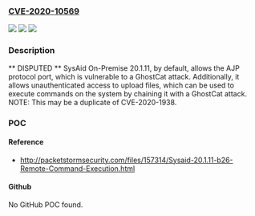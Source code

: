 ### [CVE-2020-10569](https://cve.mitre.org/cgi-bin/cvename.cgi?name=CVE-2020-10569)
![](https://img.shields.io/static/v1?label=Product&message=n%2Fa&color=blue)
![](https://img.shields.io/static/v1?label=Version&message=n%2Fa&color=blue)
![](https://img.shields.io/static/v1?label=Vulnerability&message=n%2Fa&color=brighgreen)

### Description

** DISPUTED ** SysAid On-Premise 20.1.11, by default, allows the AJP protocol port, which is vulnerable to a GhostCat attack. Additionally, it allows unauthenticated access to upload files, which can be used to execute commands on the system by chaining it with a GhostCat attack. NOTE: This may be a duplicate of CVE-2020-1938.

### POC

#### Reference
- http://packetstormsecurity.com/files/157314/Sysaid-20.1.11-b26-Remote-Command-Execution.html

#### Github
No GitHub POC found.

